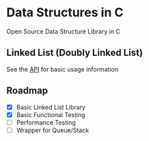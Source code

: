 # Data Structures in C
Open Source Data Structure Library in C

## Linked List (Doubly Linked List)
See the [API](https://github.com/johnsoga/data-structures/wiki/Basic-API) for basic usage information

## Roadmap
- [x] Basic Linked List Library
- [x] Basic Functional Testing
- [ ] Performance Testing
- [ ] Wrapper for Queue/Stack
